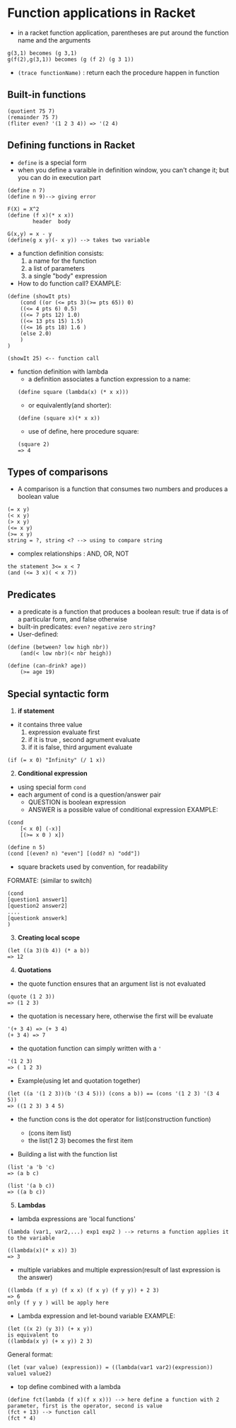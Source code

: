 # Function applications in Racket 
- in a racket function application, parentheses are put around the function name and the arguments 
```
g(3,1) becomes (g 3,1) 
g(f(2),g(3,1)) becomes (g (f 2) (g 3 1)) 
```

- ```(trace functionName)``` : return each the procedure happen in function 

## Built-in functions 
```
(quotient 75 7)
(remainder 75 7)
(fliter even? '(1 2 3 4)) => '(2 4) 
```

## Defining functions in Racket 
- ```define``` is a special form
- when you define a varaible in definition window, you can't change it; but you can do in execution part 
```
(define n 7)
(define n 9)--> giving error 
```
```
F(X) = X^2 
(define (f x)(* x x))
		header  body 

G(x,y) = x - y 
(define(g x y)(- x y)) --> takes two variable

```

- a function definition consists: 
	1. a name for the function 
	2. a list of parameters 
	3. a single "body" expression 
- How to do function call?
EXAMPLE: 
```
(define (showIt pts)
	(cond ((or (<= pts 3)(>= pts 65)) 0)
	((<= 4 pts 6) 0.5)
	((<= 7 pts 12) 1.0)
	((<= 13 pts 15) 1.5)
	((<= 16 pts 18) 1.6 )
	(else 2.0)
	)
)

(showIt 25) <-- function call
```

- function definition with lambda 
	- a definition associates a function expression to a name: 
	```
	(define square (lambda(x) (* x x)))
	```
	- or equivalently(and shorter): 
	```
	(define (square x)(* x x))
	```
	- use of define, here procedure square: 
	```
	(square 2)
	=> 4 
	```



## Types of comparisons 
- A comparison is a function that consumes two numbers and produces a boolean value 
```
(= x y)
(< x y)
(> x y)
(<= x y)
(>= x y)
string = ?, string <? --> using to compare string 
```
- complex relationships : AND, OR, NOT 
```
the statement 3<= x < 7
(and (<= 3 x)( < x 7))
```

## Predicates 
- a predicate is a function that produces a boolean result: true if data is of a particular form, and false otherwise 
- built-in predicates: ```even?``` ```negative``` ```zero``` ```string?```
- User-defined: 
```
(define (between? low high nbr))
	(and(< low nbr)(< nbr heigh))
```

```
(define (can-drink? age))
	(>= age 19)
```

## Special syntactic form 
1. **if statement**
- it contains three value 
	1. expression evaluate first 
	2. if it is true , second agrument evaluate 
	3. if it is false, third argument evaluate 
```
(if (= x 0) "Infinity" (/ 1 x)) 
```

2. **Conditional expression**
- using special form ```cond```
- each argument of cond is a question/answer pair 
	- QUESTION is boolean expression 
	- ANSWER is a possible value of conditional expression 
EXAMPLE: 
```
(cond
	[< x 0] (-x)]
	[(>= x 0 ) x])
```

```
(define n 5)
(cond [(even? n) "even"] [(odd? n) "odd"])
```
- square brackets used by convention, for readability 

FORMATE: (similar to switch)
```
(cond
[question1 answer1]
[question2 answer2]
....
[questionk answerk]
)
```


3. **Creating local scope**
```
(let ((a 3)(b 4)) (* a b))
=> 12 
```

4. **Quotations**
- the quote function ensures that an argument list is not evaluated 
```
(quote (1 2 3))
=> (1 2 3)
```

- the quotation is necessary here, otherwise the first will be evaluate 
```
'(+ 3 4) => (+ 3 4)
(+ 3 4) => 7
```

- the quotation function can simply written with a ```'```
```
'(1 2 3)
=> ( 1 2 3)
```

- Example(using let and quotation together)
```
(let ((a '(1 2 3))(b '(3 4 5))) (cons a b)) == (cons '(1 2 3) '(3 4 5))
=> ((1 2 3) 3 4 5)

```
- the function cons is the dot operator for list(construction function)
	- (cons item list)
	- the list(1 2 3) becomes the first item 

- Building a list with the function list 
```
(list 'a 'b 'c)
=> (a b c)

(list '(a b c)) 
=> ((a b c))
```

5.  **Lambdas**
- lambda expressions are 'local functions'
```
(lambda (var1, var2,...) exp1 exp2 ) --> returns a function applies it to the variable 
```

```
((lambda(x)(* x x)) 3)
=> 3 
```

- multiple variabkes and multiple expression(result of last expression is the answer)
```
((lambda (f x y) (f x x) (f x y) (f y y)) + 2 3) 
=> 6 
only (f y y ) will be apply here 
```


- Lambda expression and let-bound variable 
EXAMPLE: 
```
(let ((x 2) (y 3)) (+ x y)) 
is equivalent to 
((lambda(x y) (+ x y)) 2 3)
```
General format: 
```
(let (var value) (expression)) = ((lambda(var1 var2)(expression)) value1 value2)
```

- top define combined with a lambda 
```
(define fct(lambda (f x)(f x x))) --> here define a function with 2 parameter, first is the operator, second is value 
(fct + 13) --> function call 
(fct * 4)
```




















